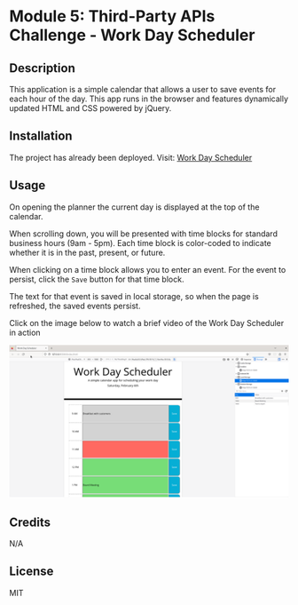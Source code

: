 # Module 5: Third-Party APIs Challenge - Work Day Scheduler

## Description

This application is a simple calendar that allows a user to save events for each hour of the day. This app runs in the browser and features dynamically updated HTML and CSS powered by jQuery.

## Installation

The project has already been deployed. Visit: [Work Day Scheduler](https://mbenitez1607.github.io/module5-challenge/)

## Usage
 
On opening the planner the current day is displayed at the top of the calendar.

When scrolling down, you will be presented with time blocks for standard business hours (9am - 5pm). Each time block is color-coded to indicate whether it is in the past, present, or future.

When clicking on a time block allows you to enter an event. For the event to persist, click the `Save` button for that time block.

The text for that event is saved in local storage, so when the page is refreshed, the saved events persist.

Click on the image below to watch a brief video of the Work Day Scheduler in action

[![Video of the Work Day Scheduler in action](./WorkDayScheduler.png)](https://drive.google.com/file/d/1bD53mUegnz0_1B8aWlYSmXEcBAAQedUa/view?usp=share_link)
## Credits

N/A

## License

MIT
